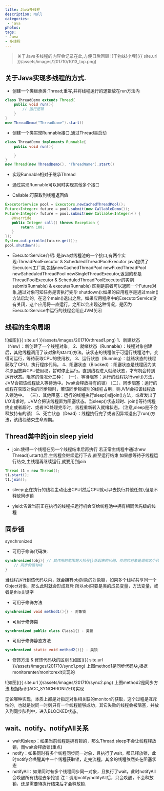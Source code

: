 ```yaml
---
title: Java多线程
description: Null
categories:
 - java
photos:
tags:
- Java
- 多线程
---
```


> 关于Java多线程的内容会记录在此,方便日后回顾
![干物妹!小埋]({{ site.url }}/assets/images/201710/1013_top.png)

## 关于Java实现多线程的方式.
- 创建一个类继承类:Thread;重写,并将线程运行的逻辑放在run方法内
```java
class ThreadDemo extends Thread{
	public void run(){
		// 运行逻辑
	}
}
new ThreadDemo("ThreadName").start()
```

- 创建一个类实现Runnable接口,通过Thread类启动
```java
class ThreadDemo implements Runnable{
	public void run(){

	}
}
new Thread(new ThreadDemo(), "ThreadName").start()
```

- 实现Runnable相对于继承Thread
 - 通过实现Runnable可以同时实现其他多个接口

- Callable:可获取到线程返回值
 ```java
 ExecutorService pool = Executors.newCachedThreadPool();
 Future<Integer> future = pool.submit(new CallableDemo());
 Future<Integer> future = pool.submit(new Callable<Integer>() {
    @Override
    public Integer call() throws Exception {
        return 100;
    }
 });
 System.out.println(future.get());
 pool.shutdown();
 ```
 - ExecutorService介绍:
 是java对线程池的一个接口,有两个实现:ThreadPoolExecutor & ScheduledThreadPoolExecutor
 java提供了Executors工厂类,包括newCachedThreadPool newFixedThreadPool newScheduledThreadPool newSingleThreadExecutor,返回的都是ThreadPoolExecutor & ScheduledThreadPoolExecutor的实例
 submit(Runnable) & execute(Runnable) 区别是前者可以返回一个Future对象,通过对象可知任务是否执行完毕
 shutdown():如果的应用程序是通过main()方法启动的，在这个main()退出之后，如果应用程序中的ExecutorService没有关闭，这个应用将一直运行。之所以会出现这种情况，是因为ExecutorService中运行的线程会阻止JVM关闭

## 线程的生命周期
![如图]({{ site.url }}/assets/images/201710/thread1.png)
1、新建状态（New）：新创建了一个线程对象。
2、就绪状态（Runnable）：线程对象创建后，其他线程调用了该对象的start()方法。该状态的线程位于可运行线程池中，变得可运行，等待获取CPU的使用权。
3、运行状态（Running）：就绪状态的线程获取了CPU，执行程序代码。
4、阻塞状态（Blocked）：阻塞状态是线程因为某种原因放弃CPU使用权，暂时停止运行。直到线程进入就绪状态，才有机会转到运行状态。阻塞的情况分三种：
（一）、等待阻塞：运行的线程执行wait()方法，JVM会把该线程放入等待池中。(wait会释放持有的锁)
（二）、同步阻塞：运行的线程在获取对象的同步锁时，若该同步锁被别的线程占用，则JVM会把该线程放入锁池中。
（三）、其他阻塞：运行的线程执行sleep()或join()方法，或者发出了I/O请求时，JVM会把该线程置为阻塞状态。当sleep()状态超时、join()等待线程终止或者超时、或者I/O处理完毕时，线程重新转入就绪状态。（注意,sleep是不会释放持有的锁）
5、死亡状态（Dead）：线程执行完了或者因异常退出了run()方法，该线程结束生命周期。

## Thread类中的join sleep yield
- join:使得一个线程在另一个线程结束后再执行
若正常主线程中通过new Thread().start()后,主线程会继续运行下去,直至运行结束
如果想等待子线程运行结束,主线程再继续运行,就要用到join
```java
Thread t1 = new Thread();
t1.start();
t1.join();
```

- sleep:正在执行的线程主动让出CPU(然后CPU就可以去执行其他任务),但是不释放同步锁

- yield:告诉当前正在执行的线程把运行机会交给线程池中拥有相同优先级的线程

## 同步锁
synchronized
- 可用于修饰代码块:
```java
synchronized(obj){ // 其作用的范围是大括号{}括起来的代码，作用的对象是调用这个代码块的对象
	// 同步的语句块
}
```
当线程运行到该代码块内，就会拥有obj对象的对象锁，如果多个线程共享同一个Object对象，那么此时就会形成互斥
所以obj只要是类的成员变量，方法变量，或者是this关键字

- 可用于修饰方法
```java
synchronized void method1(){} - 对象锁
```

- 可用于修饰类
```java
synchronized public class Class1{} - 类锁
```

- 可用于修饰静态方法
```java
synchronized static void method2(){} - 类锁
```

- 修饰方法 & 修饰代码块的区别
![如图]({{ site.url }}/assets/images/201710/sync1.png)
上图method1是同步代码块,根据monitorenter/monitorexit实现的

![如图]({{ site.url }}/assets/images/201710/sync2.png)
上图method2是同步方法,根据标识(ACC_SYNCHRONIZED)实现

无论哪种实现，本质上都是对指定对象相关联的monitor的获取，这个过程是互斥性的，也就是说同一时刻只有一个线程能够成功，其它失败的线程会被阻塞，并放入到同步队列中，进入BLOCKED状态。

## wait、notify、notifyAll关系
- wait和sleep：如果当前线程是拥有锁的，那么Thread.sleep不会让线程释放锁，而wait会释放锁(重点)
- notify：如果同时有多个线程同步同一对象，且执行了wait，都已释放锁，此时notify会唤醒其中一个线程获取锁，走完流程，其余的线程依然处在阻塞状态
- notifyAll：如果同时有多个线程同步同一对象，且执行了wait，此时notifyAll会唤醒所有线程去争抢锁
注：调用notify/notifyAll后，只会唤醒，不会释放锁，还是需要待执行结束后才会释放锁.